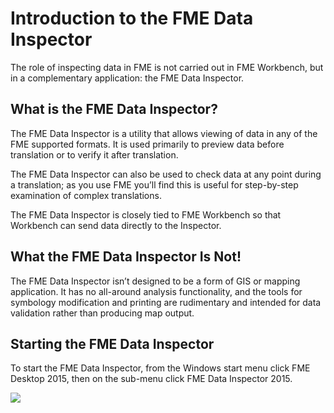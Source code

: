 # Introduction to the FME Data Inspector #

The role of inspecting data in FME is not carried out in FME Workbench, but in a complementary application: the FME Data Inspector.

## What is the FME Data Inspector? ##
The FME Data Inspector is a utility that allows viewing of data in any of the FME supported formats. It is used primarily to preview data before translation or to verify it after translation.

The FME Data Inspector can also be used to check data at any point during a translation; as you use FME you’ll find this is useful for step-by-step examination of complex translations.

The FME Data Inspector is closely tied to FME Workbench so that Workbench can send data directly to the Inspector.

## What the FME Data Inspector Is Not! ##
The FME Data Inspector isn’t designed to be a form of GIS or mapping application. It has no all-around analysis functionality, and the tools for symbology modification and printing are rudimentary and intended for data validation rather than producing map output.

## Starting the FME Data Inspector ##
To start the FME Data Inspector, from the Windows start menu click FME Desktop 2015, then on the sub-menu click FME Data Inspector 2015.

![](https://raw.githubusercontent.com/FMEEvangelist/FME-Desktop-Basic-Training-Manual-Images/master/Img1.21.StartingDataInspector.png)

